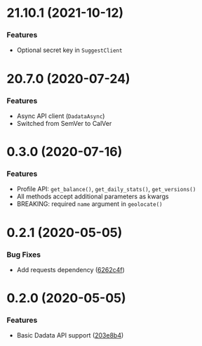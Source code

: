 # 21.10.1 (2021-10-12)

### Features

- Optional secret key in `SuggestClient`

# 20.7.0 (2020-07-24)

### Features

- Async API client (`DadataAsync`)
- Switched from SemVer to CalVer

# 0.3.0 (2020-07-16)

### Features

-   Profile API: `get_balance()`, `get_daily_stats()`, `get_versions()`
-   All methods accept additional parameters as kwargs
-   BREAKING: required `name` argument in `geolocate()`

# 0.2.1 (2020-05-05)

### Bug Fixes

-   Add requests dependency ([6262c4f](https://github.com/hflabs/dadata-py/commit/6262c4f28258c124167438d6644fc559c8c102a2))

# 0.2.0 (2020-05-05)

### Features

-   Basic Dadata API support ([203e8b4](https://github.com/hflabs/dadata-py/commit/203e8b4706249abe359a8d3f4cc877b70c25a3f0))
